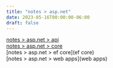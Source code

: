 ```yaml
---
title: "notes > asp.net"
date: 2023-05-16T00:00:00-06:00
draft: false
---
```


[notes > asp.net > api](api)  
[notes > asp.net > core](core)  
[notes > asp.net > ef core](ef core)  
[notes > asp.net > web apps](web apps)  
